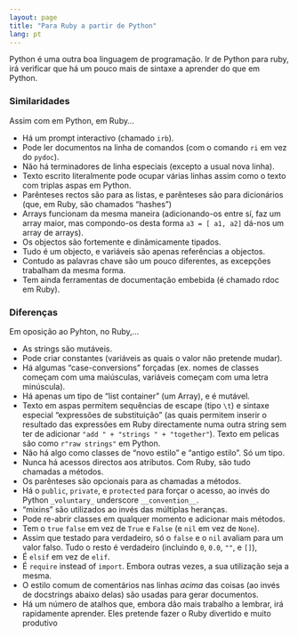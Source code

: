 ```yaml
---
layout: page
title: "Para Ruby a partir de Python"
lang: pt
---
```


Python é uma outra boa linguagem de programação. Ir de Python para ruby,
irá verificar que há um pouco mais de sintaxe a aprender do que em
Python.

### Similaridades

Assim com em Python, em Ruby…

* Há um prompt interactivo (chamado `irb`).
* Pode ler documentos na linha de comandos (com o comando `ri` em vez do
  `pydoc`).
* Não há terminadores de linha especiais (excepto a usual nova linha).
* Texto escrito literalmente pode ocupar várias linhas assim como o
  texto com triplas aspas em Python.
* Parênteses rectos são para as listas, e parênteses são para
  dicionários (que, em Ruby, são chamados “hashes”)
* Arrays funcionam da mesma maneira (adicionando-os entre sí, faz um
  array maior, mas compondo-os desta forma `a3 = [ a1, a2]` dá-nos um
  array de arrays).
* Os objectos são fortemente e dinâmicamente tipados.
* Tudo é um objecto, e variáveis são apenas referências a objectos.
* Contudo as palavras chave são um pouco diferentes, as excepções
  trabalham da mesma forma.
* Tem ainda ferramentas de documentação embebida (é chamado rdoc em
  Ruby).

### Diferenças

Em oposição ao Pyhton, no Ruby,...

* As strings são mutáveis.
* Pode criar constantes (variáveis as quais o valor não pretende mudar).
* Há algumas “case-conversions” forçadas (ex. nomes de classes começam
  com uma maiúsculas, variáveis começam com uma letra minúscula).
* Há apenas um tipo de “list container” (um Array), e é mutável.
* Texto em aspas permitem sequências de escape (tipo `\t`) e sintaxe
  especial “expressões de substituição” (as quais permitem inserir o
  resultado das expressões em Ruby directamente numa outra string sem
  ter de adicionar `"add " + "strings " + "together"`). Texto em pelicas
  são como `r"raw strings"` em Python.
* Não há algo como classes de “novo estilo” e “antigo estilo”. Só um
  tipo.
* Nunca há acessos directos aos atributos. Com Ruby, são tudo chamadas a
  métodos.
* Os parênteses são opcionais para as chamadas a métodos.
* Há o `public`, `private`, e `protected` para forçar o acesso, ao invés
  do Python `_voluntary_` underscore `__convention__`.
* “mixins” são utilizados ao invés das múltiplas heranças.
* Pode re-abrir classes em qualquer momento e adicionar mais métodos.
* Tem o `true` `false` em vez de `True` e `False` (e `nil` em vez de
  `None`).
* Assim que testado para verdadeiro, só o `false` e o `nil` avaliam para
  um valor falso. Tudo o resto é verdadeiro (incluindo `0`, `0.0`, `""`,
  e `[]`),
* É `elsif` em vez de `elif`.
* É `require` instead of `import`. Embora outras vezes, a sua utilização
  seja a mesma.
* O estilo comum de comentários nas linhas *acima* das coisas (ao invés
  de docstrings abaixo delas) são usadas para gerar documentos.
* Há um número de atalhos que, embora dão mais trabalho a lembrar, irá
  rapidamente aprender. Eles pretende fazer o Ruby divertido e muito
  produtivo

